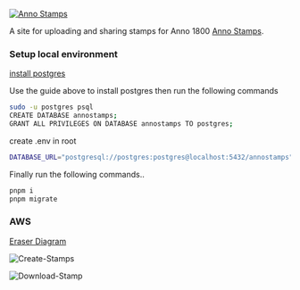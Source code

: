 [![Anno Stamps](https://annostamps.com/anno-stamps-logo.svg)](https://annostamps.com/)

A site for uploading and sharing stamps for Anno 1800
[Anno Stamps](https://annostamps.com).

### Setup local environment

[install postgres](https://www.prisma.io/dataguide/postgresql/setting-up-a-local-postgresql-database)

Use the guide above to install postgres then run the following commands

```bash
sudo -u postgres psql
CREATE DATABASE annostamps;
GRANT ALL PRIVILEGES ON DATABASE annostamps TO postgres;
```

create .env in root

```sh
DATABASE_URL="postgresql://postgres:postgres@localhost:5432/annostamps"
```

Finally run the following commands..

```sh
pnpm i
pnpm migrate
```

### AWS

[Eraser Diagram](https://app.eraser.io/workspace/7bgyufQrutIRtW89jbxx?origin=share)

![Create-Stamps](https://d16532dqapk4x.cloudfront.net/diagram/annostamps-create.png)

![Download-Stamp](https://d16532dqapk4x.cloudfront.net/diagram/downloads2.png)
